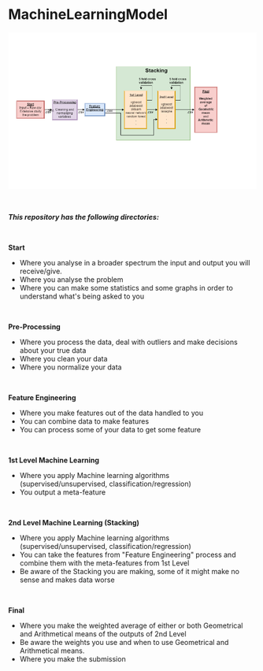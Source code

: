 # MachineLearningModel

![alt text](https://github.com/MarioNaia/MachineLearningModel/blob/master/ModelML.png)

&nbsp;

***This repository has the following directories:***

&nbsp;

**Start**
+ Where you analyse in a broader spectrum the input and output you will receive/give.
+ Where you analyse the problem
+ Where you can make some statistics and some graphs in order to understand what's being asked to you

&nbsp;

**Pre-Processing**
+ Where you process the data, deal with outliers and make decisions about your true data
+ Where you clean your data
+ Where you normalize your data

&nbsp;

**Feature Engineering**
+ Where you make features out of the data handled to you
+ You can combine data to make features 
+ You can process some of your data to get some feature

&nbsp;

**1st Level Machine Learning**
+ Where you apply Machine learning algorithms (supervised/unsupervised, classification/regression)
+ You output a meta-feature

&nbsp;

**2nd Level Machine Learning (Stacking)**
+ Where you apply Machine learning algorithms (supervised/unsupervised, classification/regression)
+ You can take the features from "Feature Engineering" process and combine them with the meta-features from 1st Level
+ Be aware of the Stacking you are making, some of it might make no sense and makes data worse

&nbsp;


**Final**
+ Where you make the weighted average of either or both Geometrical and Arithmetical means of the outputs of 2nd Level
+ Be aware the weights you use and when to use Geometrical and Arithmetical means.
+ Where you make the submission

&nbsp;






